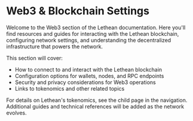 # Web3 & Blockchain Settings

Welcome to the Web3 section of the Lethean documentation. Here you'll find resources and guides for interacting with the Lethean blockchain, configuring network settings, and understanding the decentralized infrastructure that powers the network.

This section will cover:

- How to connect to and interact with the Lethean blockchain
- Configuration options for wallets, nodes, and RPC endpoints
- Security and privacy considerations for Web3 operations
- Links to tokenomics and other related topics

For details on Lethean's tokenomics, see the child page in the navigation. Additional guides and technical references will be added as the network evolves.


